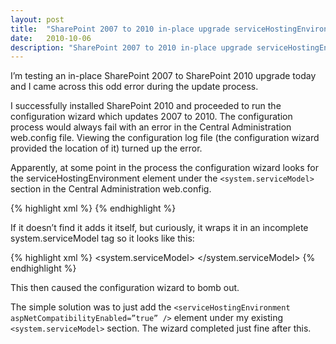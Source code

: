 ```yaml
---
layout: post
title:  "SharePoint 2007 to 2010 in-place upgrade serviceHostingEnvironment error"
date:   2010-10-06
description: "SharePoint 2007 to 2010 in-place upgrade serviceHostingEnvironment error"
---
```

I’m testing an in-place SharePoint 2007 to SharePoint 2010 upgrade today and I came across this odd error during the update process.

I successfully installed SharePoint 2010 and proceeded to run the configuration wizard which updates 2007 to 2010.  The configuration process would always fail with an error in the Central Administration web.config file.  Viewing the configuration log file (the configuration wizard provided the location of it) turned up the error.

Apparently, at some point in the process the configuration wizard looks for the serviceHostingEnvironment element under the `<system.serviceModel>` section in the Central Administration web.config.

{% highlight xml %}
<serviceHostingEnvironment aspNetCompatibilityEnabled=”true” />
{% endhighlight %}

If it doesn’t find it adds it itself, but curiously, it wraps it in an incomplete system.serviceModel tag so it looks like this:

{% highlight xml %}
<system.serviceModel>
<serviceHostingEnvironment aspNetCompatibilityEnabled=”true” />
</system.serviceModel>
{% endhighlight %}

This then caused the configuration wizard to bomb out.

The simple solution was to just add the `<serviceHostingEnvironment aspNetCompatibilityEnabled=”true” />` element under my existing `<system.serviceModel>` section.  The wizard completed just fine after this.